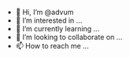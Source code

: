 - 👋 Hi, I’m @advum
- 👀 I’m interested in ...
- 🌱 I’m currently learning ...
- 💞️ I’m looking to collaborate on ...
- 📫 How to reach me ...

<!---
advum/advum is a ✨ special ✨ repository because its `README.md` (this file) appears on your GitHub profile.
You can click the Preview link to take a look at your changes.
--->
